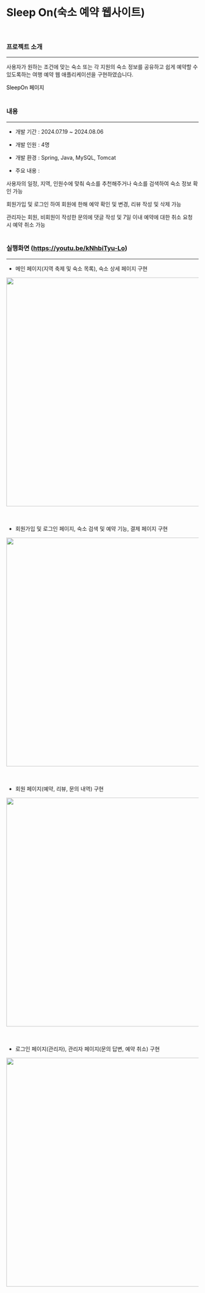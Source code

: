 # Sleep On(숙소 예약 웹사이트)
<br>

### 프로젝트 소개

---

사용자가 원하는 조건에 맞는 숙소 또는 각 지원의 숙소 정보를 공유하고 쉽게 예약할 수 있도록하는 여행 예약 웹 애플리케이션을 구현하였습니다.
<br>

<a target="_blank" style="text-decoration:none; color:black;" href="http://43.201.166.4:8081/SleepOn">SleepOn 페이지</a>
<br><br>

### 내용

---

* 개발 기간 : 2024.07.19 ~ 2024.08.06

* 개발 인원 : 4명

* 개발 환경 : Spring, Java, MySQL, Tomcat

* 주요 내용 :

사용자의 일정, 지역, 인원수에 맞춰 숙소를 추천해주거나 숙소를 검색하여 숙소 정보 확인 가능

회원가입 및 로그인 하여 회원에 한해 예약 확인 및 변경, 리뷰 작성 및 삭제 가능

관리자는 회원, 비회원이 작성한 문의에 댓글 작성 및 7일 이내 예약에 대한 취소 요청 시 예약 취소 가능
<br><br>

### 실행화면 (https://youtu.be/kNhbiTyu-Lo)

---

* 메인 페이지(지역 축제 및 숙소 목록), 숙소 상세 페이지 구현

<img src="https://github.com/user-attachments/assets/2da63f5c-c164-4bba-ac49-9852b28f1d24" style="width: 600px">
<br><br><br>

* 회원가입 및 로그인 페이지, 숙소 검색 및 예약 기능, 결제 페이지 구현

<img src="https://github.com/user-attachments/assets/49322914-4932-4999-834d-023a94768bb0" style="width: 600px">
<br><br><br>

* 회원 페이지(예약, 리뷰, 문의 내역) 구현

<img src="https://github.com/user-attachments/assets/f3b75a5d-f193-489d-b304-f15e98a21d35" style="width: 600px">
<br><br><br>

* 로그인 페이지(관리자), 관리자 페이지(문의 답변, 예약 취소) 구현

<img src="https://github.com/user-attachments/assets/2c9eaa7c-9edd-4e7b-a853-2915a3168a2c" style="width: 600px">
<br><br>
